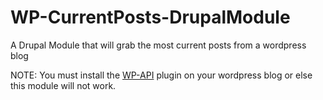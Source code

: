 WP-CurrentPosts-DrupalModule
============================

A Drupal Module that will grab the most current posts from a wordpress blog

NOTE: You must install the [WP-API]('https://github.com/WP-API/WP-API') plugin on your wordpress blog or else this module will not work. 



